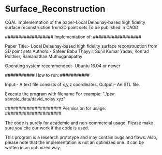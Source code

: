 # Surface_Reconstruction
CGAL implementation of the paper-Local Delaunay-based high fidelity surface reconstruction from3D point sets To be published in CAGD

################## Implementation of: ##################

Paper Title:- Local Delaunay-based high fidelity surface reconstruction from 3D point sets Authors:- Safeer Babu Thayyil, Sunil Kumar Yadav, Konrad Polthier, Ramanathan Muthuganapathy

Operating system recommended:- Ubuntu 16.04 or newer

########### How to run: ###########

Input:- A text file consists of x,y,z coordinates. Output:- An STL file.

Execute the program with filename For example: "./ptsr sample_data/david_noisy.xyz"

##################### Permission for usage: #####################

The code is purely for academic and non-commercial usage. Please make sure you cite our work if the code is used.

This program is a research prototype and may contain bugs and flaws. Also, please note that the implementation is not an optimized one. it can be written in an optimized way.
